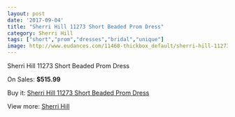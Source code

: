```yaml
---
layout: post
date: '2017-09-04'
title: "Sherri Hill 11273 Short Beaded Prom Dress"
category: Sherri Hill
tags: ["short","prom","dresses","bridal","unique"]
image: http://www.eudances.com/11460-thickbox_default/sherri-hill-11273-short-beaded-prom-dress.jpg
---
```

Sherri Hill 11273 Short Beaded Prom Dress

On Sales: **$515.99**
<a href="https://www.eudances.com/en/sherri-hill/3638-sherri-hill-11273-short-beaded-prom-dress.html"><amp-img layout="responsive" width="600" height="600" src="//www.eudances.com/11460-thickbox_default/sherri-hill-11273-short-beaded-prom-dress.jpg" alt="Sherri Hill 11273 Short Beaded Prom Dress 0" /></a>
<a href="https://www.eudances.com/en/sherri-hill/3638-sherri-hill-11273-short-beaded-prom-dress.html"><amp-img layout="responsive" width="600" height="600" src="//www.eudances.com/11466-thickbox_default/sherri-hill-11273-short-beaded-prom-dress.jpg" alt="Sherri Hill 11273 Short Beaded Prom Dress 1" /></a>
<a href="https://www.eudances.com/en/sherri-hill/3638-sherri-hill-11273-short-beaded-prom-dress.html"><amp-img layout="responsive" width="600" height="600" src="//www.eudances.com/11465-thickbox_default/sherri-hill-11273-short-beaded-prom-dress.jpg" alt="Sherri Hill 11273 Short Beaded Prom Dress 2" /></a>
<a href="https://www.eudances.com/en/sherri-hill/3638-sherri-hill-11273-short-beaded-prom-dress.html"><amp-img layout="responsive" width="600" height="600" src="//www.eudances.com/11464-thickbox_default/sherri-hill-11273-short-beaded-prom-dress.jpg" alt="Sherri Hill 11273 Short Beaded Prom Dress 3" /></a>
<a href="https://www.eudances.com/en/sherri-hill/3638-sherri-hill-11273-short-beaded-prom-dress.html"><amp-img layout="responsive" width="600" height="600" src="//www.eudances.com/11463-thickbox_default/sherri-hill-11273-short-beaded-prom-dress.jpg" alt="Sherri Hill 11273 Short Beaded Prom Dress 4" /></a>
<a href="https://www.eudances.com/en/sherri-hill/3638-sherri-hill-11273-short-beaded-prom-dress.html"><amp-img layout="responsive" width="600" height="600" src="//www.eudances.com/11462-thickbox_default/sherri-hill-11273-short-beaded-prom-dress.jpg" alt="Sherri Hill 11273 Short Beaded Prom Dress 5" /></a>
<a href="https://www.eudances.com/en/sherri-hill/3638-sherri-hill-11273-short-beaded-prom-dress.html"><amp-img layout="responsive" width="600" height="600" src="//www.eudances.com/11461-thickbox_default/sherri-hill-11273-short-beaded-prom-dress.jpg" alt="Sherri Hill 11273 Short Beaded Prom Dress 6" /></a>

Buy it: [Sherri Hill 11273 Short Beaded Prom Dress](https://www.eudances.com/en/sherri-hill/3638-sherri-hill-11273-short-beaded-prom-dress.html "Sherri Hill 11273 Short Beaded Prom Dress")

View more: [Sherri Hill](https://www.eudances.com/en/80-Sherri-Hill "Sherri Hill")